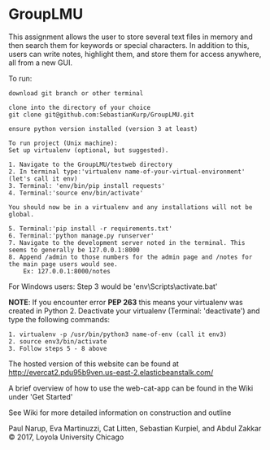 # GroupLMU

This assignment allows the user to store several text files in memory and then search them for keywords or special characters.  In addition to this, users can write notes, highlight them, and store them for access anywhere, all from a new GUI.

To run:

    download git branch or other terminal

    clone into the directory of your choice
    git clone git@github.com:SebastianKurp/GroupLMU.git

    ensure python version installed (version 3 at least)

    To run project (Unix machine): 
    Set up virtualenv (optional, but suggested).
	
	1. Navigate to the GroupLMU/testweb directory
	2. In terminal type:'virtualenv name-of-your-virtual-environment' (let's call it env)
	3. Terminal: 'env/bin/pip install requests'
	4. Terminal:'source env/bin/activate'
	
	You should now be in a virtualenv and any installations will not be global.
	
	5. Terminal:'pip install -r requirements.txt'
	6. Terminal:'python manage.py runserver'
	7. Navigate to the development server noted in the terminal. This seems to generally be 127.0.0.1:8000
	8. Append /admin to those numbers for the admin page and /notes for the main page users would see. 
		Ex: 127.0.0.1:8000/notes
		
For Windows users: Step 3 would be 'env\Scripts\activate.bat'

**NOTE**: If you encounter error **PEP 263** this means your virtualenv was created in Python 2. Deactivate your virtualenv (Terminal: 'deactivate') and type the following commands:

	1. virtualenv -p /usr/bin/python3 name-of-env (call it env3)
	2. source env3/bin/activate
	3. Follow steps 5 - 8 above

The hosted version of this website can be found at http://evercat2.pdu95b9ven.us-east-2.elasticbeanstalk.com/

A brief overview of how to use the web-cat-app can be found in the Wiki under 'Get Started'

See Wiki for more detailed information on construction and outline

Paul Narup, Eva Martinuzzi, Cat Litten, Sebastian Kurpiel, and Abdul Zakkar © 2017, Loyola University Chicago
